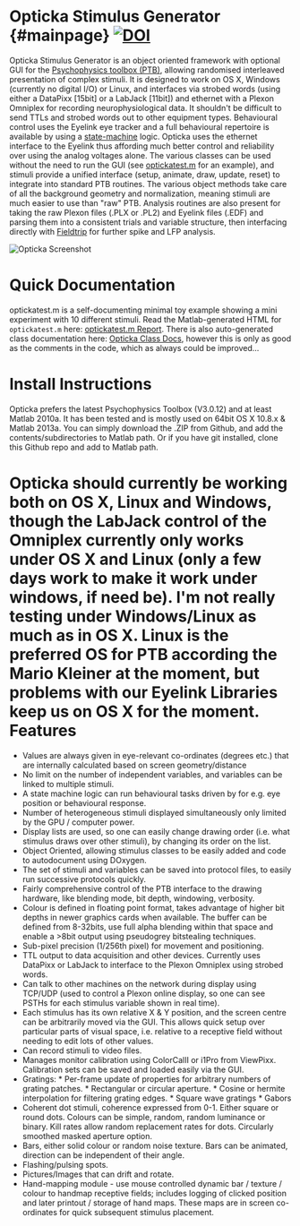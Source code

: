 Opticka Stimulus Generator {#mainpage} [![DOI](https://zenodo.org/badge/4521/iandol/opticka.png)](http://dx.doi.org/10.5281/zenodo.11080)
==========================
Opticka Stimulus Generator is an object oriented framework with optional GUI for the [Psychophysics toolbox (PTB)](http://psychtoolbox.org/wikka.php?wakka=HomePage), allowing randomised interleaved presentation of complex stimuli. It is designed to work on OS X, Windows (currently no digital I/O) or Linux, and interfaces via strobed words (using either a DataPixx [15bit] or a LabJack [11bit]) and ethernet with a Plexon Omniplex for recording neurophysiological data. It shouldn't be difficult to send TTLs and strobed words out to other equipment types.
Behavioural control uses the Eyelink eye tracker and a full behavioural repertoire is available by using a [state-machine](http://144.82.131.18/optickadocs/classstate_machine.html#details) logic. Opticka uses the ethernet interface to the Eyelink thus affording much better control and reliability over using the analog voltages alone. The various classes can be used without the need to run the GUI (see [optickatest.m](http://144.82.131.18/optickadocs/optickatest.html) for an example), and stimuli provide a unified interface (setup, animate, draw, update, reset) to integrate into standard PTB routines. The various object methods take care of all the background geometry and normalization, meaning stimuli are much easier to use than "raw" PTB.  Analysis routines are also present for taking the raw Plexon files (.PLX or .PL2) and Eyelink files (.EDF) and parsing them into a consistent trials and variable structure, then interfacing directly with [Fieldtrip](http://fieldtrip.fcdonders.nl/start) for further spike and LFP analysis.  

![Opticka Screenshot](http://i41.tinypic.com/qrdik1.png)

Quick Documentation
===================
optickatest.m is a self-documenting minimal toy example showing a mini experiment with 10 different stimuli. Read the Matlab-generated HTML for ``optickatest.m`` here: [optickatest.m Report](http://144.82.131.18/optickadocs/optickatest.html).
There is also auto-generated class documentation here: [Opticka Class Docs](http://144.82.131.18/optickadocs/inherits.html), however this is only as good as the comments in the code, which as always could be improved...

Install Instructions
====================
Opticka prefers the latest Psychophysics Toolbox (V3.0.12) and at least Matlab 2010a. It has been tested and is mostly used on 64bit OS X 10.8.x & Matlab 2013a. You can simply download the .ZIP from Github, and add the contents/subdirectories to Matlab path. Or if you have git installed, clone this Github repo and add to Matlab path.

Opticka should currently be working both on OS X, Linux and Windows, though the LabJack control of the Omniplex currently only works under OS X and Linux (only a few days work to make it work under windows, if need be). I'm not really testing under Windows/Linux as much as in OS X. Linux is the preferred OS for PTB according the Mario Kleiner at the moment, but problems with our Eyelink Libraries keep us on OS X for the moment.
Features
=========
 * Values are always given in eye-relevant co-ordinates (degrees etc.) that are internally calculated based on screen geometry/distance
 * No limit on the number of independent variables, and variables can be linked to multiple stimuli.
 * A state machine logic can run behavioural tasks driven by for e.g. eye position or behavioural response.
 * Number of heterogeneous stimuli displayed simultaneously only limited by the GPU / computer power.
 * Display lists are used, so one can easily change drawing order (i.e. what stimulus draws over other stimuli), by changing its order on the list.
 * Object Oriented, allowing stimulus classes to be easily added and code to autodocument using DOxygen.
 * The set of stimuli and variables can be saved into protocol files, to easily run successive protocols quickly.
 * Fairly comprehensive control of the PTB interface to the drawing hardware, like blending mode, bit depth, windowing, verbosity.
 * Colour is defined in floating point format, takes advantage of higher bit depths in newer graphics cards when available. The buffer can be defined from 8-32bits, use full alpha blending within that space and enable a >8bit output using pseudogrey bitstealing techniques.
 * Sub-pixel precision (1/256th pixel) for movement and positioning.
 * TTL output to data acquisition and other devices. Currently uses DataPixx or LabJack to interface to the Plexon Omniplex using strobed words.
 * Can talk to other machines on the network during display using TCP/UDP (used to control a Plexon online display, so one can see PSTHs for each stimulus variable shown in real time).
 * Each stimulus has its own relative X & Y position, and the screen centre can be arbitrarily moved via the GUI. This allows quick setup over particular parts of visual space, i.e. relative to a receptive field without needing to edit lots of other values.
 * Can record stimuli to video files.
 * Manages monitor calibration using ColorCalII or i1Pro from ViewPixx. Calibration sets can be saved and loaded easily via the GUI.
 * Gratings:
       * Per-frame update of properties for arbitrary numbers of grating patches.
       * Rectangular or circular aperture.
       * Cosine or hermite interpolation for filtering grating edges.
       * Square wave gratings
       * Gabors
 * Coherent dot stimuli, coherence expressed from 0-1. Either square or round dots. Colours can be simple, random, random luminance or binary. Kill rates allow random replacement rates for dots. Circularly smoothed masked aperture option.
 * Bars, either solid colour or random noise texture. Bars can be animated, direction can be independent of their angle.
 * Flashing/pulsing spots.
 * Pictures/Images that can drift and rotate.
 * Hand-mapping module - use mouse controlled dynamic bar / texture / colour to handmap receptive fields; includes logging of clicked position and later printout / storage of hand maps. These maps are in screen co-ordinates for quick subsequent stimulus placement.